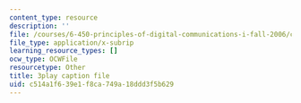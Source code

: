 ```yaml
---
content_type: resource
description: ''
file: /courses/6-450-principles-of-digital-communications-i-fall-2006/c514a1f639e1f8ca749a18ddd3f5b629_503wzjz8czs.srt
file_type: application/x-subrip
learning_resource_types: []
ocw_type: OCWFile
resourcetype: Other
title: 3play caption file
uid: c514a1f6-39e1-f8ca-749a-18ddd3f5b629
---
```

